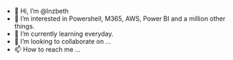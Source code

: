 - 👋 Hi, I’m @lnzbeth
- 👀 I’m interested in Powershell, M365, AWS, Power BI and a million other things.
- 🌱 I’m currently learning everyday.
- 💞️ I’m looking to collaborate on ...
- 📫 How to reach me ...

<!---
lnzbeth/lnzbeth is a ✨ special ✨ repository because its `README.md` (this file) appears on your GitHub profile.
You can click the Preview link to take a look at your changes.
--->
